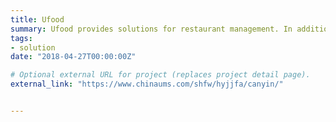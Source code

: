 ```yaml
---
title: Ufood
summary: Ufood provides solutions for restaurant management. In addition to designed applications for PCs, tablets and POS terminals, restaurant management websites, we have also created customized WeChat accounts for restaurants and customers to facilitate reserving, ordering and payment. As a project manager, I supervised 10 employees and manage accounts for over 1000 different restaurants. I am responsible for sorting out customer feedback, arranging development tasks, and keeping the system running smoothly.
tags:
- solution
date: "2018-04-27T00:00:00Z"

# Optional external URL for project (replaces project detail page).
external_link: "https://www.chinaums.com/shfw/hyjjfa/canyin/"


---
```


